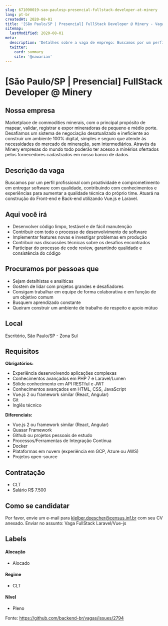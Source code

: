 ```yaml
---
slug: 671090019-sao-paulosp-presencial-fullstack-developer-at-minery
lang: pt-br
createdAt: 2020-08-01
title: '[São Paulo/SP | Presencial] FullStack Developer @ Minery - Vaga de Emprego'
sitemap:
  lastModified: 2020-08-01
meta:
  description: 'Detalhes sobre a vaga de emprego: Buscamos por um perfil profissional com proatividade e comprometimento em entregar software com qualidade, contribuindo com conhecimentos e experiências para aumentar a qualidade técnica do próprio time. Atuará na construção do Front-end e Back-end utilizando Vue.js e Laravel.'
  twitter:
    card: summary
    site: '@nawarian'
---
```


# [São Paulo/SP | Presencial] FullStack Developer @ Minery

<!--
==================================================
Caso a vaga for remoto durante a pandemia informar no texto "Remoto durante o covid"
==================================================
-->
<!-- 
==================================================
POR FAVOR, SÓ POSTE SE A VAGA FOR PARA BACK-END!

Não faça distinção de gênero no título da vaga.

Use: "Back-End Developer" ao invés de 
"Desenvolvedor Back-End" \o/

Exemplo: `[São Paulo] Back-End Developer @ NOME DA EMPRESA`
==================================================
-->
<!--
==================================================
Caso a vaga for remoto durante a pandemia deixar a linha abaixo
==================================================
-->
## Nossa empresa

Marketplace de commodities minerais, com o principal propósito de mapear, validar, registrar e expor mineradoras de pequeno e médio porte.
Desafiamos um sistema de negociação desatualizado e ineficiente ao construir um ambiente 100% digital, simples e seguro que atende às necessidades do mercado de mineração, sem intermediários. Através da Minery empresas do mundo todo poderão ter acesso a minérios ofertados pelos fornecedores cadastrados em nosso banco de dados.

## Descrição da vaga

Buscamos por um perfil profissional com proatividade e comprometimento em entregar software com qualidade, contribuindo com conhecimentos e experiências para aumentar a qualidade técnica do próprio time. Atuará na construção do Front-end e Back-end utilizando Vue.js e Laravel.

## Aqui você irá

- Desenvolver código limpo, testável e de fácil manutenção
- Contribuir com todo o processo de desenvolvimento de software
- Implementar features novas e investigar problemas em produção
- Contribuir nas discussões técnicas sobre os desafios encontrados
- Participar do processo de code review, garantindo qualidade e consistência do código

## Procuramos por pessoas que

- Sejam detalhistas e analíticas
- Gostem de lidar com projetos grandes e desafiadores
- Consigam trabalhar em equipe de forma colaborativa e em função de um objetivo comum
- Busquem aprendizado constante
- Queiram construir um ambiente de trabalho de respeito e apoio mútuo

## Local

Escritório, São Paulo/SP - Zona Sul

## Requisitos

**Obrigatórios:**
- Experiência desenvolvendo aplicações complexas
- Conhecimentos avançados em PHP 7 e Laravel/Lumen
- Sólido conhecimento em API RESTful e JWT
- Conhecimentos avançados em HTML, CSS, JavaScript
- Vue.js 2 ou framework similar (React, Angular)
- Git
- Inglês técnico

**Diferenciais:**

- Vue.js 2 ou framework similar (React, Angular)
- Quasar Framework
- Github ou projetos pessoais de estudo
- Processos/Ferramentas de Integração Contínua
- Docker
- Plataformas em nuvem (experiência em GCP, Azure ou AWS)
- Projetos open-source

## Contratação

- CLT
- Salário R$ 7.500

## Como se candidatar

Por favor, envie um e-mail para klelber.doescher@census.inf.br com seu CV anexado. Enviar no assunto: Vaga FullStack Laravel/Vue-js


## Labels
<!-- retire os labels que não fazem sentido à vaga -->

#### Alocação
- Alocado

#### Regime
- CLT

#### Nível
- Pleno




Fonte: https://github.com/backend-br/vagas/issues/2794